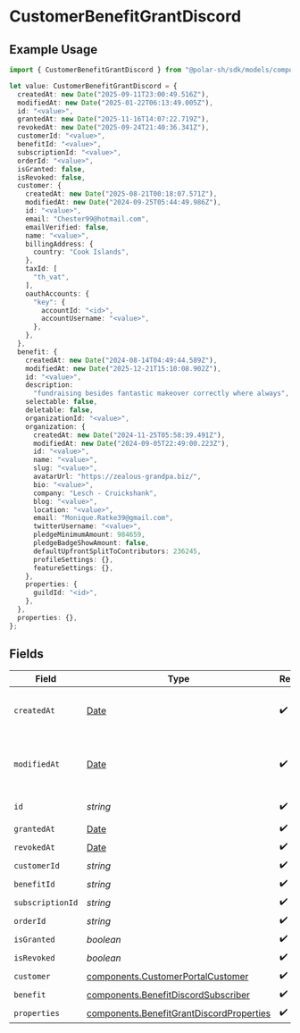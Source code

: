 # CustomerBenefitGrantDiscord

## Example Usage

```typescript
import { CustomerBenefitGrantDiscord } from "@polar-sh/sdk/models/components/customerbenefitgrantdiscord.js";

let value: CustomerBenefitGrantDiscord = {
  createdAt: new Date("2025-09-11T23:00:49.516Z"),
  modifiedAt: new Date("2025-01-22T06:13:49.005Z"),
  id: "<value>",
  grantedAt: new Date("2025-11-16T14:07:22.719Z"),
  revokedAt: new Date("2025-09-24T21:40:36.341Z"),
  customerId: "<value>",
  benefitId: "<value>",
  subscriptionId: "<value>",
  orderId: "<value>",
  isGranted: false,
  isRevoked: false,
  customer: {
    createdAt: new Date("2025-08-21T00:18:07.571Z"),
    modifiedAt: new Date("2024-09-25T05:44:49.986Z"),
    id: "<value>",
    email: "Chester99@hotmail.com",
    emailVerified: false,
    name: "<value>",
    billingAddress: {
      country: "Cook Islands",
    },
    taxId: [
      "th_vat",
    ],
    oauthAccounts: {
      "key": {
        accountId: "<id>",
        accountUsername: "<value>",
      },
    },
  },
  benefit: {
    createdAt: new Date("2024-08-14T04:49:44.589Z"),
    modifiedAt: new Date("2025-12-21T15:10:08.902Z"),
    id: "<value>",
    description:
      "fundraising besides fantastic makeover correctly where always",
    selectable: false,
    deletable: false,
    organizationId: "<value>",
    organization: {
      createdAt: new Date("2024-11-25T05:58:39.491Z"),
      modifiedAt: new Date("2024-09-05T22:49:00.223Z"),
      id: "<value>",
      name: "<value>",
      slug: "<value>",
      avatarUrl: "https://zealous-grandpa.biz/",
      bio: "<value>",
      company: "Lesch - Cruickshank",
      blog: "<value>",
      location: "<value>",
      email: "Monique.Ratke39@gmail.com",
      twitterUsername: "<value>",
      pledgeMinimumAmount: 984659,
      pledgeBadgeShowAmount: false,
      defaultUpfrontSplitToContributors: 236245,
      profileSettings: {},
      featureSettings: {},
    },
    properties: {
      guildId: "<id>",
    },
  },
  properties: {},
};
```

## Fields

| Field                                                                                                | Type                                                                                                 | Required                                                                                             | Description                                                                                          |
| ---------------------------------------------------------------------------------------------------- | ---------------------------------------------------------------------------------------------------- | ---------------------------------------------------------------------------------------------------- | ---------------------------------------------------------------------------------------------------- |
| `createdAt`                                                                                          | [Date](https://developer.mozilla.org/en-US/docs/Web/JavaScript/Reference/Global_Objects/Date)        | :heavy_check_mark:                                                                                   | Creation timestamp of the object.                                                                    |
| `modifiedAt`                                                                                         | [Date](https://developer.mozilla.org/en-US/docs/Web/JavaScript/Reference/Global_Objects/Date)        | :heavy_check_mark:                                                                                   | Last modification timestamp of the object.                                                           |
| `id`                                                                                                 | *string*                                                                                             | :heavy_check_mark:                                                                                   | The ID of the object.                                                                                |
| `grantedAt`                                                                                          | [Date](https://developer.mozilla.org/en-US/docs/Web/JavaScript/Reference/Global_Objects/Date)        | :heavy_check_mark:                                                                                   | N/A                                                                                                  |
| `revokedAt`                                                                                          | [Date](https://developer.mozilla.org/en-US/docs/Web/JavaScript/Reference/Global_Objects/Date)        | :heavy_check_mark:                                                                                   | N/A                                                                                                  |
| `customerId`                                                                                         | *string*                                                                                             | :heavy_check_mark:                                                                                   | N/A                                                                                                  |
| `benefitId`                                                                                          | *string*                                                                                             | :heavy_check_mark:                                                                                   | N/A                                                                                                  |
| `subscriptionId`                                                                                     | *string*                                                                                             | :heavy_check_mark:                                                                                   | N/A                                                                                                  |
| `orderId`                                                                                            | *string*                                                                                             | :heavy_check_mark:                                                                                   | N/A                                                                                                  |
| `isGranted`                                                                                          | *boolean*                                                                                            | :heavy_check_mark:                                                                                   | N/A                                                                                                  |
| `isRevoked`                                                                                          | *boolean*                                                                                            | :heavy_check_mark:                                                                                   | N/A                                                                                                  |
| `customer`                                                                                           | [components.CustomerPortalCustomer](../../models/components/customerportalcustomer.md)               | :heavy_check_mark:                                                                                   | N/A                                                                                                  |
| `benefit`                                                                                            | [components.BenefitDiscordSubscriber](../../models/components/benefitdiscordsubscriber.md)           | :heavy_check_mark:                                                                                   | N/A                                                                                                  |
| `properties`                                                                                         | [components.BenefitGrantDiscordProperties](../../models/components/benefitgrantdiscordproperties.md) | :heavy_check_mark:                                                                                   | N/A                                                                                                  |